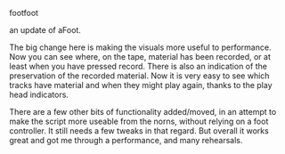 footfoot

an update of aFoot. 

The big change here is making the visuals more useful to performance. Now you can see where, on the tape, material has been recorded, or at least when you have pressed record. 
There is also an indication of the preservation of the recorded material. Now it is very easy to see which tracks have material and when they might play again, 
thanks to the play head indicators.

There are a few other bits of functionality added/moved, in an attempt to make the script more useable from the norns, without relying on a foot controller. 
It still needs a few tweaks in that regard. But overall it works great and got me through a performance, and many rehearsals. 
